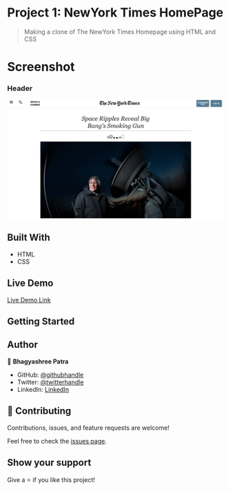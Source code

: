 # Project 1: NewYork Times HomePage

>  Making a clone of The NewYork Times Homepage using HTML and CSS

# Screenshot

### Header 
![desktop newyorktimespage](./accessories/Screenshot/ScreenShot1.png)

## Built With

- HTML
- CSS

## Live Demo

[Live Demo Link](https://github.com/Vagyasri/Project-1)


## Getting Started
## Author
👤 **Bhagyashree Patra**

- GitHub: [@githubhandle](https://github.com/Vagyasri)
- Twitter: [@twitterhandle](https://twitter.com/Lucky86074644)
- LinkedIn: [LinkedIn](https://www.linkedin.com/in/bhagyashree-patra-029bb059/)

## 🤝 Contributing

Contributions, issues, and feature requests are welcome!

Feel free to check the [issues page](https://github.com/issues).

## Show your support

Give a ⭐️ if you like this project!